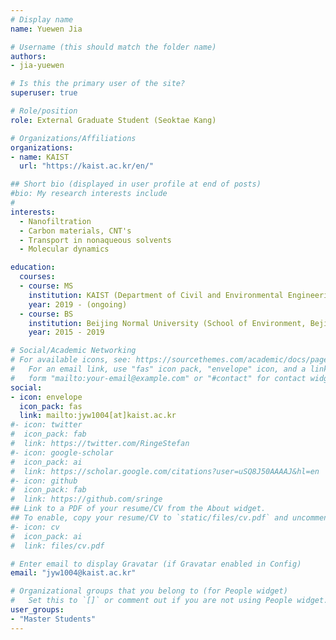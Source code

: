 ```yaml
---
# Display name
name: Yuewen Jia

# Username (this should match the folder name)
authors:
- jia-yuewen

# Is this the primary user of the site?
superuser: true

# Role/position
role: External Graduate Student (Seoktae Kang)

# Organizations/Affiliations
organizations:
- name: KAIST
  url: "https://kaist.ac.kr/en/"

## Short bio (displayed in user profile at end of posts)
#bio: My research interests include 
#
interests:
  - Nanofiltration
  - Carbon materials, CNT's
  - Transport in nonaqueous solvents
  - Molecular dynamics

education:
  courses:
  - course: MS
    institution: KAIST (Department of Civil and Environmental Engineering, Daejeon, Rep. of Korea)
    year: 2019 - (ongoing)
  - course: BS
    institution: Beijing Normal University (School of Environment, Bejing, China)
    year: 2015 - 2019

# Social/Academic Networking
# For available icons, see: https://sourcethemes.com/academic/docs/page-builder/#icons
#   For an email link, use "fas" icon pack, "envelope" icon, and a link in the
#   form "mailto:your-email@example.com" or "#contact" for contact widget.
social:
- icon: envelope
  icon_pack: fas
  link: mailto:jyw1004[at]kaist.ac.kr
#- icon: twitter
#  icon_pack: fab
#  link: https://twitter.com/RingeStefan
#- icon: google-scholar
#  icon_pack: ai
#  link: https://scholar.google.com/citations?user=uSQ8J50AAAAJ&hl=en
#- icon: github
#  icon_pack: fab
#  link: https://github.com/sringe
## Link to a PDF of your resume/CV from the About widget.
## To enable, copy your resume/CV to `static/files/cv.pdf` and uncomment the lines below.
#- icon: cv
#  icon_pack: ai
#  link: files/cv.pdf

# Enter email to display Gravatar (if Gravatar enabled in Config)
email: "jyw1004@kaist.ac.kr"

# Organizational groups that you belong to (for People widget)
#   Set this to `[]` or comment out if you are not using People widget.
user_groups:
- "Master Students"
---
```



